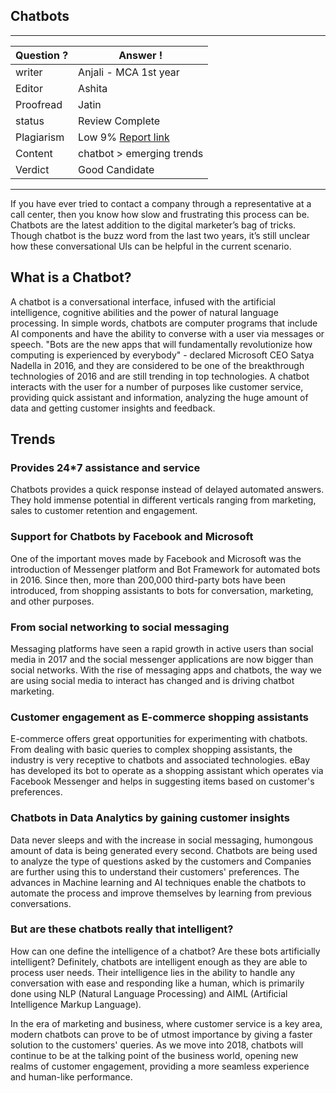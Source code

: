 ## Chatbots

---
Question ? | Answer ! |
--- | --- |
writer | Anjali - MCA 1st year
Editor | Ashita
Proofread | Jatin
status | Review Complete
Plagiarism | Low 9% [Report link](./plag_reports/plag_chatbots.pdf)
Content | chatbot > emerging trends
Verdict | Good Candidate
---

If you have ever tried to contact a company through a representative at a call center, then you know how slow and frustrating this process can be. 
Chatbots are the latest addition to the digital marketer’s bag of tricks. Though chatbot is the buzz word from the last two years, it’s still unclear how these conversational UIs can be helpful in the current scenario.

## What is a Chatbot?

A chatbot is a conversational interface, infused with the artificial intelligence, cognitive abilities and the power of natural language processing. In simple words, chatbots are computer programs that include AI components and have the ability to converse with a user via messages or speech. 
"Bots are the new apps that will fundamentally revolutionize how computing is experienced by everybody" - declared Microsoft CEO Satya Nadella in 2016, and they are considered to be one of the breakthrough technologies of 2016 and are still trending in top technologies. A chatbot interacts with the user for a number of purposes like customer service, providing quick assistant and information, analyzing the huge amount of data and getting customer insights and feedback.

## Trends

### Provides 24*7 assistance and service

Chatbots provides a quick response instead of delayed automated answers. They hold immense potential in different verticals ranging from marketing, sales to customer retention and engagement. 

### Support for Chatbots by Facebook and Microsoft

One of the important moves made by Facebook and Microsoft was the introduction of Messenger platform and Bot Framework for automated bots in 2016. Since then, more than 200,000 third-party bots have been introduced, from shopping assistants to bots for conversation, marketing, and other purposes.

### From social networking to social messaging
Messaging platforms have seen a rapid growth in active users than social media in 2017 and the social messenger applications are now bigger than social networks. With the rise of messaging apps and chatbots, the way we are using social media to interact has changed and is driving chatbot marketing.

### Customer engagement as E-commerce shopping assistants

E-commerce offers great opportunities for experimenting with chatbots. From dealing with basic queries to complex shopping assistants, the industry is very receptive to chatbots and associated technologies. eBay has developed its bot to operate as a shopping assistant which operates via Facebook Messenger and helps in suggesting items based on customer's preferences. 

### Chatbots in Data Analytics by gaining customer insights

Data never sleeps and with the increase in social messaging, humongous amount of data is being generated every second. Chatbots are being used to analyze the type of questions asked by the customers and Companies are further using this to understand their customers' preferences. The advances in Machine learning and AI techniques enable the chatbots to automate the process and improve themselves by learning from previous conversations.

### But are these chatbots really that intelligent?

How can one define the intelligence of a chatbot? Are these bots artificially intelligent? 
Definitely, chatbots are intelligent enough as they are able to process user needs. Their intelligence lies in the ability to handle any conversation with ease and responding like a human, which is primarily done using NLP (Natural Language Processing) and AIML (Artificial Intelligence Markup Language).

In the era of marketing and business, where customer service is a key area, modern chatbots can prove to be of utmost importance by giving a faster solution to the customers' queries. As we move into 2018, chatbots will continue to be at the talking point of the business world, opening new realms of customer engagement, providing a more seamless experience and human-like performance.